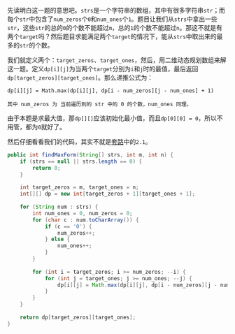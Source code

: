 先读明白这一题的意思吧。`strs`是一个字符串的数组，其中有很多字符串`str`；而每个`str`中包含了`num_zeros`个`0`和`num_ones`个`1`。题目让我们从`strs`中拿出一些`str`，这些`str`的总的`0`的个数不能超过`m`，总的`1`的个数不能超过`n`。那这不就是有两个`target`吗？然后题目求能满足两个`target`的情况下，能从`strs`中取出来的最多的`str`的个数。

我们就定义两个：`target_zeros`、`target_ones`，然后，用二维动态规划数组来解这一题。定义`dp[i][j]`为当两个`target`分别为`i`和`j`时的最值，最后返回`dp[target_zeros][target_ones]`。那么递推公式为：

```
dp[i][j] = Math.max(dp[i][j], dp[i - num_zeros][j - num_ones] + 1)

其中 num_zeros 为 当前遍历到的 str 中的 0 的个数，num_ones 同理。
```

由于本题是求最大值，那`dp[][]`应该初始化最小值，而且`dp[0][0] = 0`，所以不用管，都为`0`就好了。

然后仔细看看我们的代码，其实不就是[套路](https://github.com/HUST-WZY/AlgsWithRiceWine/blob/main/DynamicProgramming/knapsack/%E5%A5%97%E8%B7%AF.md)中的`2.1`。

```java
public int findMaxForm(String[] strs, int m, int n) {
    if (strs == null || strs.length == 0) {
        return 0;
    }
    
    int target_zeros = m, target_ones = n;
    int[][] dp = new int[target_zeros + 1][target_ones + 1];
    
    for (String num : strs) {
        int num_ones = 0, num_zeros = 0;
        for (char c : num.toCharArray()) {
            if (c == '0') {
                num_zeros++;
            } else {
                num_ones++;
            } 
        }
        
        for (int i = target_zeros; i >= num_zeros; --i) {
            for (int j = target_ones; j >= num_ones; --j) {
                dp[i][j] = Math.max(dp[i][j], dp[i - num_zeros][j - num_ones] + 1);
            }
        }  
    }
    
    return dp[target_zeros][target_ones];
}
```
